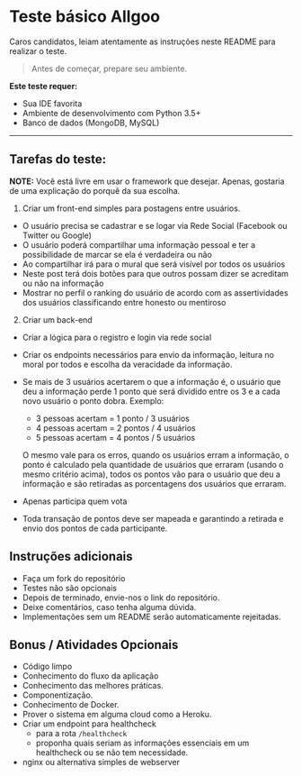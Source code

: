 # Teste básico Allgoo

Caros candidatos, leiam atentamente as instruções neste README para realizar o teste.

> Antes de começar, prepare seu ambiente.

**Este teste requer:**
- Sua IDE favorita
- Ambiente de desenvolvimento com Python 3.5+
- Banco de dados (MongoDB, MySQL)

--------

## Tarefas do teste:

**NOTE:** Você está livre em usar o framework que desejar. Apenas, gostaria de uma explicação do porquê da sua escolha.

1. Criar um front-end simples para postagens entre usuários.
  - O usuário precisa se cadastrar e se logar via Rede Social (Facebook ou Twitter ou Google)
  - O usuário poderá compartilhar uma informação pessoal e ter a possibilidade de marcar se ela é verdadeira ou não
  - Ao compartilhar irá para o mural que será visível por todos os usuários
  - Neste post terá dois botões para que outros possam dizer se acreditam ou não na informação
  - Mostrar no perfil o ranking do usuário de acordo com as assertividades dos usuários classificando entre honesto ou mentiroso 
  
2. Criar um back-end
  - Criar a lógica para o registro e login via rede social
  - Criar os endpoints necessários para envio da informação, leitura no moral por todos e escolha da veracidade da informação.
  - Se mais de 3 usuários acertarem o que a informação é, o usuário que deu a informação perde 1 ponto que será dividido entre os 3 e a cada novo usuário o ponto dobra. Exemplo:


    - 3 pessoas acertam = 1 ponto / 3 usuários
    - 4 pessoas acertam = 2 pontos / 4 usuários
    - 5 pessoas acertam = 4 pontos / 5 usuários

    O mesmo vale para os erros, quando os usuários erram a informação, o ponto é calculado pela quantidade de usuários que erraram (usando o mesmo critério acima), todos os pontos vão para o usuário que deu a informação e são retiradas as porcentagens dos usuários que erraram.

  - Apenas participa quem vota
  - Toda transação de pontos deve ser mapeada e garantindo a retirada e envio dos pontos de cada participante.
   
## Instruções adicionais

- Faça um fork do repositório
- Testes não são opcionais
- Depois de terminado, envie-nos o link do repositório.
- Deixe comentários, caso tenha alguma dúvida.
- Implementações sem um README serão automaticamente rejeitadas.

## Bonus / Atividades Opcionais

- Código limpo
- Conhecimento do fluxo da aplicação
- Conhecimento das melhores práticas.
- Componentização.
- Conhecimento de Docker.
- Prover o sistema em alguma cloud como a Heroku.
- Criar um endpoint para healthcheck 
   - para a rota `/healthcheck`
   - proponha quais seriam as informações essenciais em um healthcheck ou se não tem necessidade.
- nginx ou alternativa simples de webserver
